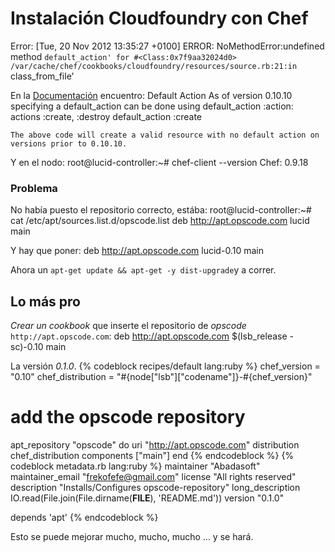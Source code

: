 Instalación Cloudfoundry con Chef
=================================

Error:
	[Tue, 20 Nov 2012 13:35:27 +0100] ERROR: NoMethodError:undefined method `default_action' for #<Class:0x7f9aa32024d0>
	/var/cache/chef/cookbooks/cloudfoundry/resources/source.rb:21:in `class_from_file'

En la [Documentación](http://wiki.opscode.com/display/chef/Lightweight+Resources+and+Providers+(LWRP) 'Wiki de Chef') encuentro:
	Default Action
		As of version 0.10.10 specifying a default_action can be done using default_action :action:
			actions :create, :destroy
 			default_action :create
	
	The above code will create a valid resource with no default action on versions prior to 0.10.10.

Y en el nodo:
	root@lucid-controller:~# chef-client --version
	Chef: 0.9.18

### Problema

No había puesto el repositorio correcto, estába:
	root@lucid-controller:~# cat /etc/apt/sources.list.d/opscode.list 
	deb http://apt.opscode.com lucid main

Y hay que poner:
	deb http://apt.opscode.com lucid-0.10 main

Ahora un `apt-get update && apt-get -y dist-upgrade`y a correr.

## Lo más pro

*Crear un cookbook*  que inserte el repositorio de _opscode_ `http://apt.opscode.com`:
	deb http://apt.opscode.com $(lsb_release -sc)-0.10 main

La versión *0.1.0*.
{% codeblock recipes/default lang:ruby %}
chef_version = "0.10"
chef_distribution = "#{node["lsb"]["codename"]}-#{chef_version}"

# add the opscode repository
apt_repository "opscode" do
        uri "http://apt.opscode.com"
        distribution chef_distribution
        components ["main"]
end
{% endcodeblock %}
{% codeblock metadata.rb lang:ruby %}
maintainer       "Abadasoft"
maintainer_email "frekofefe@gmail.com"
license          "All rights reserved"
description      "Installs/Configures opscode-repository"
long_description IO.read(File.join(File.dirname(__FILE__), 'README.md'))
version          "0.1.0"

depends 'apt'
{% endcodeblock %}

Esto se puede mejorar mucho, mucho, mucho ... y se hará.
